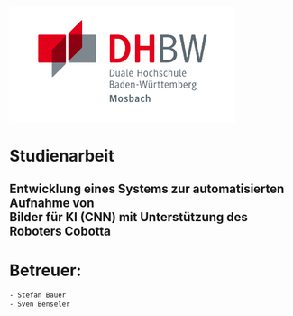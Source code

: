 <img src="Logo_DHBWMosbach.jpg" alt="drawing" width="400"/>


# Studienarbeit 

## Entwicklung eines Systems zur automatisierten Aufnahme von <br/> Bilder für KI (CNN) mit Unterstützung des Roboters Cobotta 
 
# Betreuer: 
    - Stefan Bauer
    - Sven Benseler 
  